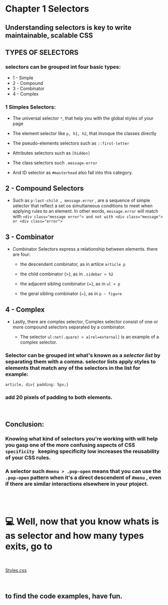# Chapter 1 Selectors 

## Understanding selectors is key to write maintainable, scalable CSS

## TYPES OF SELECTORS
### selectors can be grouped int four basic types:

- 1 - Simple
- 2 - Compound
- 3 - Combinator
- 4 - Complex

### 1 Simples Selectors:

- The universal selector ``` * ```, that help you with the global styles of your page

- The element selector like ``` p, h1, h2 ```, that invoque the classes directly

- The pseudo-elements selectors such as ``` ::first-letter ```

- Attributes selectors such as ``` [hidden] ```

- The class selectors such ``` .message-error ``` 

- And ID selector as ``` #masterhead ```  also fall into this category.


## 2 - Compound Selectors

- Such as ``` p:last-child , message.error ``` , are a sequence of simple selector that reflect a set os simultaneous conditions to meet when applying rules to an element. In other words,  ``` message.error ``` will match with ``` <div class="message error"> and not with <div class="message"> or <div class="error"> ```

## 3 - Combinator

- Combinator Selectors express a relationship between elements. there are four: 
    - the descendent combinator, as in artilce ``` article p ```

    - the child combinator (>), as in  ``` .sidebar > h2 ```

    - the adjacent sibling combinator (+), as in ``` ul + p ```

    - the geral sibling combinator (~), as in ``` p ~ figure ```

## 4 - Complex

- Lastly, there are complex selector, Complex selector consist of one or more compound selectors separated by a combinator. 

    - The selector ``` ul:not(.quare) > a[rel=external] ``` is an example of a complex selector.

### Selector can be grouped int what's known as a <em>selector list</em> by separating them with a comma. selector lists apply styles to elements that match any of the selectors in the list for example:

```
article, div{ padding: 5px;}
``` 

### add 20 pixels of padding to both elements.

<br>

## Conclusion:

### Knowing what kind of selectors you're working with will help you gasp one of the more confusing aspects of CSS ```specificity ``` keeping specificity low increases the reusability of your CSS rules. 

### A selector such ``` #menu > .pop-open ``` means that you can use the ``` .pop-open ``` pattern when it's a direct descendent of ``` #menu ``` , even if there are similar interactions elsewhere in your ptoject.

<br>
<br>

# 💻 Well, now that you know whats is as selector and how many types exits, go to 
<br>

[Styles.css]("https://github.com/wal-wizard/CSS-MASTER/blob/main/chapter1-Selectors/style.css") 

<br>

## to find the code examples,  have fun.